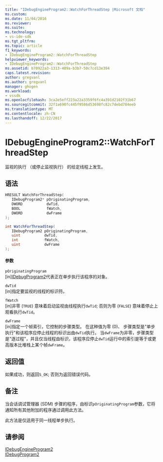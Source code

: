 ```yaml
---
title: "IDebugEngineProgram2::WatchForThreadStep |Microsoft 文档"
ms.custom: 
ms.date: 11/04/2016
ms.reviewer: 
ms.suite: 
ms.technology:
- vs-ide-sdk
ms.tgt_pltfrm: 
ms.topic: article
f1_keywords:
- IDebugEngineProgram2::WatchForThreadStep
helpviewer_keywords:
- IDebugEngineProgram2::WatchForThreadStep
ms.assetid: b70922a3-1313-409a-b3b7-50c7cd13e394
caps.latest.revision: 
author: gregvanl
ms.author: gregvanl
manager: ghogen
ms.workload:
- vssdk
ms.openlocfilehash: 3ca2e5eff223a22a3359f6fc4a391d2102f31b67
ms.sourcegitcommit: 32f1a690fc445f9586d53698fc82c7debd784eeb
ms.translationtype: MT
ms.contentlocale: zh-CN
ms.lasthandoff: 12/22/2017
---
```

# <a name="idebugengineprogram2watchforthreadstep"></a>IDebugEngineProgram2::WatchForThreadStep
监视的执行 （或停止监视执行） 的给定线程上发生。  
  
## <a name="syntax"></a>语法  
  
```cpp  
HRESULT WatchForThreadStep(   
   IDebugProgram2* pOriginatingProgram,  
   DWORD           dwTid,  
   BOOL            fWatch,  
   DWORD           dwFrame  
);  
```  
  
```csharp  
int WatchForThreadStep(   
   IDebugProgram2 pOriginatingProgram,  
   uint           dwTid,  
   int            fWatch,  
   uint           dwFrame  
);  
```  
  
#### <a name="parameters"></a>参数  
 `pOriginatingProgram`  
 [in][IDebugProgram2](../../../extensibility/debugger/reference/idebugprogram2.md)代表正在单步执行该程序的对象。  
  
 `dwTid`  
 [in]指定要监视的线程的标识符。  
  
 `fWatch`  
 [in]非零 (`TRUE`) 意味着启动监视由线程执行`dwTid`; 否则为零 (`FALSE`) 意味着停止上观看执行`dwTid`。  
  
 `dwFrame`  
 [in]指定一个帧索引，它控制的步骤类型。 在这种值为零 (0)、 步骤类型是"单步执行"和该程序应停止线程的标识出由`dwTid`执行。 当`dwFrame`为非零，步骤类型是"逐过程"，并且仅当线程由标识，该程序应停止`dwTid`运行中的索引是等于或更高版本比堆栈上某个帧`dwFrame`。  
  
## <a name="return-value"></a>返回值  
 如果成功，则返回`S_OK`; 否则为返回错误代码。  
  
## <a name="remarks"></a>备注  
 当会话调试管理器 (SDM) 步骤的程序，由标识`pOriginatingProgram`参数，它将通知所有其他附加的程序通过调用此方法。  
  
 此方法是仅适用于同一线程单步执行。  
  
## <a name="see-also"></a>请参阅  
 [IDebugEngineProgram2](../../../extensibility/debugger/reference/idebugengineprogram2.md)   
 [IDebugProgram2](../../../extensibility/debugger/reference/idebugprogram2.md)